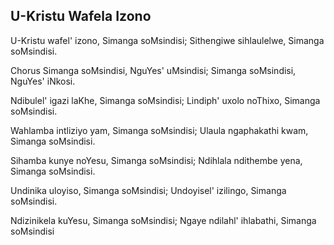## U-Kristu Wafela Izono

U-Kristu wafel' izono, Simanga soMsindisi;
Sithengiwe sihlaulelwe, Simanga soMsindisi.

Chorus
Simanga soMsindisi, NguYes' uMsindisi;
Simanga soMsindisi, NguYes' iNkosi.

Ndibulel' igazi laKhe, Simanga soMsindisi;
Lindiph' uxolo noThixo, Simanga soMsindisi.

Wahlamba intliziyo yam, Simanga soMsindisi;
Ulaula ngaphakathi kwam, Simanga soMsindisi.

Sihamba kunye noYesu, Simanga soMsindisi;
Ndihlala ndithembe yena, Simanga soMsindisi.

Undinika uloyiso, Simanga soMsindisi;
Undoyisel' izilingo, Simanga soMsindisi.

Ndizinikela kuYesu, Simanga soMsindisi;
Ngaye ndilahl' ihlabathi, Simanga soMsindisi

